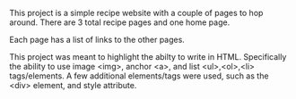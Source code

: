 This project is a simple recipe website with a couple of pages
to hop around. There are 3 total recipe pages and one home page.

Each page has a list of links to the other pages.

This project was meant to highlight the abilty to write in HTML.
Specifically the ability to use image \<img\>, anchor \<a\>, and 
list \<ul\>,\<ol\>,\<li\> tags/elements. A few additional elements/tags 
were used, such as the \<div\> element, and style attribute.
